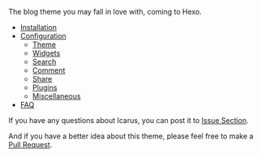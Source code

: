 The blog theme you may fall in love with, coming to Hexo.

* [Installation](https://github.com/ppoffice/hexo-theme-icarus/wiki/Installation)
* [Configuration](https://github.com/ppoffice/hexo-theme-icarus/wiki/Configuration)
  * [Theme](https://github.com/ppoffice/hexo-theme-icarus/wiki/Theme)
  * [Widgets](https://github.com/ppoffice/hexo-theme-icarus/wiki/Widgets)
  * [Search](https://github.com/ppoffice/hexo-theme-icarus/wiki/Search)
  * [Comment](https://github.com/ppoffice/hexo-theme-icarus/wiki/Comment)
  * [Share](https://github.com/ppoffice/hexo-theme-icarus/wiki/Share)
  * [Plugins](https://github.com/ppoffice/hexo-theme-icarus/wiki/Plugins)
  * [Miscellaneous](https://github.com/ppoffice/hexo-theme-icarus/wiki/Miscellaneous)
* [FAQ](https://github.com/ppoffice/hexo-theme-icarus/wiki/FAQ)

If you have any questions about Icarus, you can post it to [Issue Section](https://github.com/ppoffice/hexo-theme-icarus/issues).

And if you have a better idea about this theme, please feel free to make a [Pull Request](https://github.com/ppoffice/hexo-theme-icarus/pulls).
